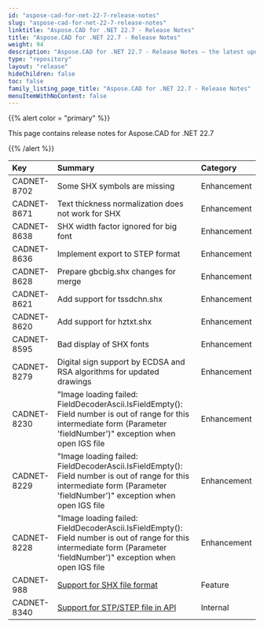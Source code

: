 ```yaml
---
id: "aspose-cad-for-net-22-7-release-notes"
slug: "aspose-cad-for-net-22-7-release-notes"
linktitle: "Aspose.CAD for .NET 22.7 - Release Notes"
title: "Aspose.CAD for .NET 22.7 - Release Notes"
weight: 94
description: "Aspose.CAD for .NET 22.7 - Release Notes – the latest updates and fixes."
type: "repository"
layout: "release"
hideChildren: false
toc: false
family_listing_page_title: "Aspose.CAD for .NET 22.7 - Release Notes"
menuItemWithNoContent: false
---
```


{{% alert color = "primary" %}}

This page contains release notes for Aspose.CAD for .NET 22.7

{{% /alert %}}


|**Key**|**Summary**|**Category**|
| :- | :- | :- |
| CADNET-8702 | Some SHX symbols are missing | Enhancement |
| CADNET-8671 | Text thickness normalization does not work for SHX | Enhancement |
| CADNET-8638 | SHX width factor ignored for big font | Enhancement |
| CADNET-8636 | Implement export to STEP format | Enhancement |
| CADNET-8628 | Prepare gbcbig.shx changes for merge | Enhancement |
| CADNET-8621 | Add support for tssdchn.shx | Enhancement |
| CADNET-8620 | Add support for hztxt.shx | Enhancement |
| CADNET-8595 | Bad display of SHX fonts  | Enhancement |
| CADNET-8279 | Digital sign support by ECDSA and RSA algorithms for updated drawings | Enhancement |
| CADNET-8230 | "Image loading failed: FieldDecoderAscii.IsFieldEmpty(): Field number is out of range for this intermediate form (Parameter 'fieldNumber')" exception when open IGS file | Enhancement |
| CADNET-8229 | "Image loading failed: FieldDecoderAscii.IsFieldEmpty(): Field number is out of range for this intermediate form (Parameter 'fieldNumber')" exception when open IGS file | Enhancement |
| CADNET-8228 | "Image loading failed: FieldDecoderAscii.IsFieldEmpty(): Field number is out of range for this intermediate form (Parameter 'fieldNumber')" exception when open IGS file | Enhancement |
| CADNET-988 | [Support for SHX file format](https://forum.aspose.com/t/cad-to-pdf-incorrect-page-size/205948/7) | Feature |
| CADNET-8340 | [Support for STP/STEP file in API](https://forum.aspose.com/t/support-fur-stp-files/235954) | Internal |
